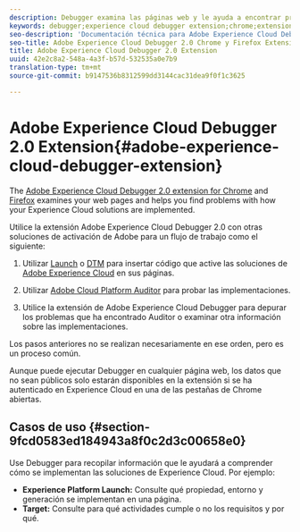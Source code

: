 ```yaml
---
description: Debugger examina las páginas web y le ayuda a encontrar problemas con la implementación de las soluciones de Experience Cloud
keywords: debugger;experience cloud debugger extension;chrome;extension
seo-description: 'Documentación técnica para Adobe Experience Cloud Debugger 2.0 Chrome y Firefox Extension: examine sus páginas web y comprenda los problemas con las implementaciones de su solución de Experience Cloud'
seo-title: Adobe Experience Cloud Debugger 2.0 Chrome y Firefox Extension
title: Adobe Experience Cloud Debugger 2.0 Extension
uuid: 42e2c8a2-548a-4a3f-b57d-532535a0e7b9
translation-type: tm+mt
source-git-commit: b9147536b8312599dd3144cac31dea9f0f1c3625

---
```



# Adobe Experience Cloud Debugger 2.0 Extension{#adobe-experience-cloud-debugger-extension}

The [Adobe Experience Cloud Debugger 2.0 extension for Chrome](https://chrome.google.com/webstore/detail/adobe-experience-cloud-de/ocdmogmohccmeicdhlhhgepeaijenapj) and [Firefox](https://addons.mozilla.org/en-US/firefox/addon/adobe-experience-platform-dbg/) examines your web pages and helps you find problems with how your Experience Cloud solutions are implemented.

Utilice la extensión Adobe Experience Cloud Debugger 2.0 con otras soluciones de activación de Adobe para un flujo de trabajo como el siguiente:

1. Utilizar [Launch](https://docs.adobe.com/content/help/en/launch/using/overview.html) o [DTM](https://docs.adobe.com/content/help/en/dtm/using/dtm-home.html) para insertar código que active las soluciones de [Adobe Experience Cloud](https://docs.adobe.com/content/help/en/core-services/interface/experience-cloud.html) en sus páginas.

1. Utilizar [Adobe Cloud Platform Auditor](https://experiencecloud.adobe.com/resources/help/en_US/auditor/) para probar las implementaciones.
1. Utilice la extensión de Adobe Experience Cloud Debugger para depurar los problemas que ha encontrado Auditor o examinar otra información sobre las implementaciones.

Los pasos anteriores no se realizan necesariamente en ese orden, pero es un proceso común.

Aunque puede ejecutar Debugger en cualquier página web, los datos que no sean públicos solo estarán disponibles en la extensión si se ha autenticado en Experience Cloud en una de las pestañas de Chrome abiertas.

## Casos de uso {#section-9fcd0583ed184943a8f0c2d3c00658e0}

Use Debugger para recopilar información que le ayudará a comprender cómo se implementan las soluciones de Experience Cloud. Por ejemplo:

* **Experience Platform Launch:** Consulte qué propiedad, entorno y generación se implementan en una página.
* **Target:** Consulte para qué actividades cumple o no los requisitos y por qué.

